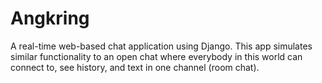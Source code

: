 # Angkring
A real-time web-based chat application using Django. This app simulates similar functionality to an open chat where everybody in this world can connect to, see history, and text in one channel (room chat).
